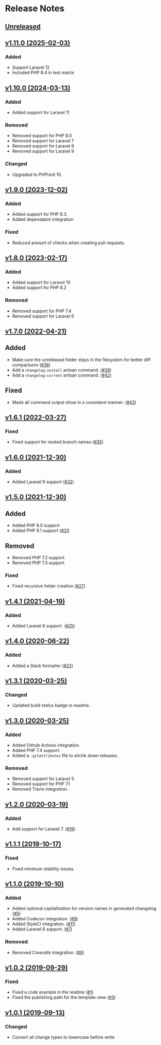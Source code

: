 # Release Notes

## [Unreleased](https://github.com/markwalet/laravel-changelog/compare/v1.11.0...master)

## [v1.11.0 (2025-02-03)](https://github.com/markwalet/laravel-changelog/compare/v1.10.0...v1.11.0)

### Added
- Support Laravel 12
- Included PHP 8.4 in test matrix

## [v1.10.0 (2024-03-13)](https://github.com/markwalet/laravel-changelog/compare/v1.9.0...v1.10.0)

### Added
- Added support for Laravel 11

### Removed
- Removed support for PHP 8.0
- Removed support for Laravel 7
- Removed support for Laravel 8
- Removed support for Laravel 9

### Changed
- Upgraded to PHPUnit 10.

## [v1.9.0 (2023-12-02)](https://github.com/markwalet/laravel-changelog/compare/v1.8.0...v1.9.0)

### Added
- Added support for PHP 8.3.
- Added dependabot integration

### Fixed
- Reduced amount of checks when creating pull requests.

## [v1.8.0 (2023-02-17)](https://github.com/markwalet/laravel-changelog/compare/v1.7.0...v1.8.0)

### Added
- Added support for Laravel 10
- Added support for PHP 8.2

### Removed
- Removed support for PHP 7.4
- Removed support for Laravel 6

## [v1.7.0 (2022-04-21)](https://github.com/markwalet/laravel-changelog/compare/v1.6.1...v1.7.0)

## Added
- Make sure the unreleased folder stays in the filesystem for better diff comparisons ([#38](https://github.com/markwalet/laravel-changelog/pull/38))
- Add a `changelog:install` artisan command. ([#38](https://github.com/markwalet/laravel-changelog/pull/38))
- Add a `changelog:current` artisan command. ([#42](https://github.com/markwalet/laravel-changelog/pull/42))

## Fixed
- Made all command output show in a consistent manner. ([#43](https://github.com/markwalet/laravel-changelog/pull/43))

## [v1.6.1 (2022-03-27)](https://github.com/markwalet/laravel-changelog/compare/v1.6.0...v1.6.1)

### Fixed
- Fixed support for nested branch names ([#35](https://github.com/markwalet/laravel-changelog/pull/35))

## [v1.6.0 (2021-12-30)](https://github.com/markwalet/laravel-changelog/compare/v1.5.0...v1.6.0)

### Added
- Added Laravel 9 support ([#32](https://github.com/markwalet/laravel-changelog/pull/32))

## [v1.5.0 (2021-12-30)](https://github.com/markwalet/laravel-changelog/compare/v1.4.1...v1.5.0)

## Added
- Added PHP 8.0 support
- Added PHP 8.1 support ([#31](https://github.com/markwalet/laravel-changelog/pull/31))

## Removed
- Removed PHP 7.2 support
- Removed PHP 7.3 support

### Fixed
- Fixed recursive folder creation ([#27](https://github.com/markwalet/laravel-changelog/pull/27))

## [v1.4.1 (2021-04-19)](https://github.com/markwalet/laravel-changelog/compare/v1.4.0...v1.4.1)

### Added
- Added Laravel 8 support. ([#25](https://github.com/markwalet/laravel-changelog/pull/25))

## [v1.4.0 (2020-06-22)](https://github.com/markwalet/laravel-changelog/compare/v1.3.1...v1.4.0)

### Added
- Added a Slack formatter ([#22](https://github.com/markwalet/laravel-changelog/issues/22))

## [v1.3.1 (2020-03-25)](https://github.com/markwalet/laravel-changelog/compare/v1.3.0...v1.3.1)

### Changed
- Updated build status badge in readme.

## [v1.3.0 (2020-03-25)](https://github.com/markwalet/laravel-changelog/compare/v1.2.0...v1.3.0)

### Added
- Added Github Actions integration.
- Added PHP 7.4 support.
- Added a `.gitattributes` file to shrink down releases.
 
### Removed
- Removed support for Laravel 5.
- Removed support for PHP 7.1
- Removed Travis integration.

## [v1.2.0 (2020-03-19)](https://github.com/markwalet/laravel-changelog/compare/v1.1.1...v1.2.0)

### Added
- Add support for Laravel 7. ([#19](https://github.com/markwalet/laravel-changelog/issues/19))

## [v1.1.1 (2019-10-17)](https://github.com/markwalet/laravel-changelog/compare/v1.1.0...v1.1.1)

### Fixed
- Fixed minimum stability issues.

## [v1.1.0 (2019-10-10)](https://github.com/markwalet/laravel-changelog/compare/v1.0.2...v1.1.0)

### Added
- Added optional capitalization for version names in generated changelog ([#5](https://github.com/markwalet/laravel-changelog/issues/5))
- Added Codecov integration. ([#9](https://github.com/markwalet/laravel-changelog/issues/9))
- Added StyleCI integration. ([#11](https://github.com/markwalet/laravel-changelog/issues/11))
- Added Laravel 6 support. ([#7](https://github.com/markwalet/laravel-changelog/issues/7))

### Removed
- Removed Coveralls integration. ([#9](https://github.com/markwalet/laravel-changelog/issues/9))

## [v1.0.2 (2019-09-29)](https://github.com/markwalet/laravel-changelog/compare/v1.0.1...v1.0.2)

### Fixed
- Fixed a code example in the readme ([#1](https://github.com/markwalet/laravel-changelog/issues/1))
- Fixed the publishing path for the template view ([#3](https://github.com/markwalet/laravel-changelog/issues/3))

## [v1.0.1 (2019-09-13)](https://github.com/markwalet/laravel-changelog/compare/v1.0.0...v1.0.1)

### Changed
 - Convert all change types to lowercase before write
